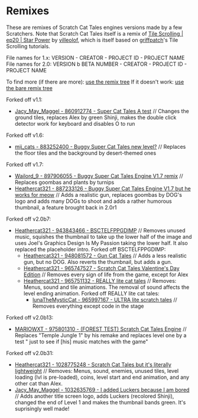 # Remixes
These are remixes of Scratch Cat Tales engines versions made by a few Scratchers.
Note that Scratch Cat Tales itself is a remix of [Tile Scrolling | ep20 | Star Power](https://scratch.mit.edu/projects/670082084) by [villeolof](https://scratch.mit.edu/users/villeolof/), which is itself based on [griffpatch](https://scratch.mit.edu/users/griffpatch)'s Tile Scrolling tutorials.

File names for 1.x: VERSION - CREATOR - PROJECT ID - PROJECT NAME
File names for 2.0: VERSION b BETA NUMBER - CREATOR - PROJECT ID - PROJECT NAME

To find more (if there are more): [use the remix tree](https://scratch.mit.edu/projects/670082084/remixtree/)
If it doesn't work: [use the bare remix tree](https://scratch.mit.edu/projects/670082084/remixtree/bare/)

Forked off v1.1:
- [Jacy_May_Maggel - 860912774 - Super Cat Tales A test](https://scratch.mit.edu/projects/860912774)
	// Changes the ground tiles, replaces Alex by green Shinji, makes the double click detector work for keyboard and disables O to run

Forked off v1.6:
- [mij_cats - 883252400 - Buggy Super Cat Tales new level?](https://scratch.mit.edu/projects/883252400)
	// Replaces the floor tiles and the background by desert-themed ones

Forked off v1.7:
- [Wailord_9 - 897906055 - Buggy Super Cat Tales Engine V1.7 remix](https://scratch.mit.edu/projects/897906055)
	// Replaces goombas and plants by turnips
- [Heathercat321 - 887233126 - Buggy Super Cat Tales Engine V1.7 but he works for meow](https://scratch.mit.edu/projects/887233126)
	// Adds a realistic gun, replaces goombas by DOG's logo and adds many DOGs to shoot and adds a rather humorous thumbnail, a feature brought back in 2.0r1

Forked off v2.0b7:
- [Heathercat321 - 943843466 - BSCTELFPPGDIMP](https://scratch.mit.edu/projects/943843466)
	// Removes unused music, squishes the thumbnail to take up the lower half of the image and uses Joel's Graphics Design Is My Passion taking the lower half. It also replaced the placeholder intro.
    Forked off BSCTELFPPGDIMP:
    - [Heathercat321 - 948081572 - Gun Cat Tales](https://scratch.mit.edu/projects/948081572)
	// Adds a less realistic gun, but no DOG. Also reverts the thumbnail, but adds a gun.
    - [Heathercat321 - 965747527 - Scratch Cat Tales Valentine's Day Edition](https://scratch.mit.edu/projects/965747527)
	// Removes every sign of life from the game, except for Alex
    - [Heathercat321 - 965751132 - REALLY lite cat tales](https://scratch.mit.edu/projects/965751132)
	// Removes: Menus, sound and tile animations. The removal of sound affects the level ending animation.
        Forked off REALLY lite cat tales:
        - [lunaTheMysticCat - 965997167 - ULTRA lite scratch tales](https://scratch.mit.edu/projects/965997167)
	// Removes everything except code in the stage

Forked off v2.0b13:
- [MARIOWXT - 975801310 - (FOREST TEST) Scratch Cat Tales Engine](https://scratch.mit.edu/projects/975801310)
	// Replaces "Temple Jungle 1" by his remake and replaces level one by a test " just to see if \[his\] music matches with the game"

Forked off v2.0b31:
- [Heathercat321 - 1028775248 - Scratch Cat Tales but it's literally lightweight](https://scratch.mit.edu/projects/1028775248)
	// Removes: Menus, sound, enemies, unused tiles, level loading (lvl is pre-loaded), coins, level start and end animation, and any other cat than Alex.
- [Jacy_May_Maggel - 1032635769 - I added Luckers because I am bored](https://scratch.mit.edu/projects/1032635769)
	// Adds another title screen logo, adds Luckers (recolored Shinji), changed the end of Level 1 and makes the thumbnail bands green. It's suprisingly well made!